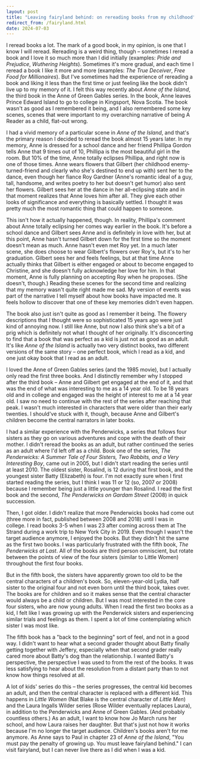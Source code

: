```yaml
---
layout: post
title: "Leaving fairyland behind: on rereading books from my childhood"
redirect_from: /fairyland.html
date: 2024-07-03
---
```


I reread books a lot. The mark of a good book, in my opinion, is one that I know I will reread. Rereading is a weird thing, though – sometimes I reread a book and I love it so much more than I did initially (examples: *Pride and Prejudice*, *Wuthering Heights*). Sometimes it's more gradual, and each time I reread a book I like it more and more (examples: *The True Deceiver*, *Free Food for Millionaires*). But I've sometimes had the experience of rereading a book and liking it less than the first time or just feeling like the book didn't live up to my memory of it. I felt this way recently about *Anne of the Island*, the third book in the Anne of Green Gables series. In the book, Anne leaves Prince Edward Island to go to college in Kingsport, Nova Scotia.  The book wasn't as good as I remembered it being, and I also remembered some key scenes, scenes that were important to my overarching narrative of being A Reader as a child, flat-out wrong. 

I had a vivid memory of a particular scene in *Anne of the Island*, and that's the primary reason I decided to reread the book almost 15 years later. In my memory, Anne is dressed for a school dance and her friend Phillipa Gordon tells Anne that 9 times out of 10, Phillipa is the most beautiful girl in the room. But 10% of the time, Anne totally eclipses Phillipa, and right now is one of those times. Anne wears flowers that Gilbert (her childhood enemy-turned-friend and clearly who she's destined to end up with) sent her to the dance, even though her fiance Roy Gardner (Anne's romantic ideal of a guy, tall, handsome, and writes poetry to her but doesn't get humor) also sent her flowers. Gilbert sees her at the dance in her all-eclipsing state and in that moment realizes that Anne loves him after all. They give each other looks of significance and everything is basically settled. I thought it was pretty much the most romantic thing that could happen to someone. 

This isn't how it actually happened, though. In reality, Phillipa's comment about Anne totally eclipsing her comes way earlier in the book. It's before a school dance and Gilbert sees Anne and is definitely in love with her, but at this point, Anne hasn't turned Gilbert down for the first time so the moment doesn't mean as much. Anne hasn't even met Roy yet. In a much later scene, she does choose to wear Gilbert's flowers over Roy's, but it's to her graduation. Gilbert sees her and feels feelings, but at that time Anne actually thinks that Gilbert is either engaged or about to become engaged to Christine, and she doesn't fully acknowledge her love for him. In that moment, Anne is fully planning on accepting Roy when he proposes. (She doesn't, though.) Reading these scenes for the second time and realizing that my memory wasn't quite right made me sad. My version of events was part of the narrative I tell myself about how books have impacted me. It feels hollow to discover that one of these key memories didn't even happen. 

The book also just isn't quite as good as I remember it being. The flowery descriptions that I thought were so sophisticated 15 years ago were just kind of annoying now. I still like Anne, but now I also think she's a bit of a prig which is definitely not what I thought of her originally. It's disconcerting to find that a book that was perfect as a kid is just not as good as an adult. It's like *Anne of the Island* is actually two very distinct books, two different versions of the same story – one perfect book, which I read as a kid, and one just okay book that I read as an adult. 

I loved the Anne of Green Gables series (and the 1985 movie), but I actually only read the first three books. And I distinctly remember why I stopped after the third book – Anne and Gilbert get engaged at the end of it, and that was the end of what was interesting to me as a 14 year old. To be 18 years old and in college and engaged was the height of interest to me at a 14 year old. I saw no need to continue with the rest of the series after reaching that peak. I wasn't much interested in characters that were older than their early twenties. I should've stuck with it, though, because Anne and Gilbert's children become the central narrators in later books. 

I had a similar experience with the Penderwicks, a series that follows four sisters as they go on various adventures and cope with the death of their mother. I didn't reread the books as an adult, but rather continued the series as an adult where I'd left off as a child. Book one of the series, *The Penderwicks: A Summer Tale of Four Sisters, Two Rabbits, and a Very Interesting Boy*, came out in 2005, but I didn't start reading the series until at least 2010. The oldest sister, Rosalind, is 12 during that first book, and the youngest sister Batty (Elizabeth) is four. I'm not exactly sure when I first started reading the series, but I think I was 11 or 12 (so, 2007 or 2008) because I remember being just a little younger than Rosalind. I read the first book and the second, *The Penderwicks on Gardam Street* (2008) in quick succession. 

Then, I got older. I didn't realize that more Penderwicks books had come out (three more in fact, published between 2008 and 2018) until I was in college. I read books 3-5 when I was 23 after coming across them at The Strand during a work trip to New York City in 2019. Even though I wasn't the target audience anymore, I enjoyed the books. But they didn't hit the same as the first two books. I was particularly frustrated with the fifth book, *The Penderwicks at Last*. All of the books are third person omniscient, but rotate between the points of view of the four sisters (similar to Little Women) throughout the first four books. 

But in the fifth book, the sisters have apparently grown too old to be the central characters of a children's book. So, eleven-year-old Lydia, half sister to the original four and not even born until the third book, takes over. The books are for children and so it makes sense that the central character would always be a child or children. But I was most interested in the core four sisters, who are now young adults. When I read the first two books as a kid, I felt like I was growing up with the Penderwick sisters and experiencing similar trials and feelings as them. I spent a lot of time contemplating which sister I was most like. 

The fifth book has a "back to the beginning" sort of feel, and not in a good way. I didn't want to hear what a second grader thought about Batty finally getting together with Jeffery, especially when that second grader really cared more about Batty's dog than the relationship. I wanted Batty's perspective, the perspective I was used to from the rest of the books. It was less satisfying to hear about the resolution from a distant party than to not know how things resolved at all. 

A lot of kids' series do this – the series progresses, the central kid becomes an adult, and then the central character is replaced with a different kid. This happens in *Little Women* (Nat Blake is the central character of *Little Men*) and the Laura Ingalls Wilder series (Rose Wilder eventually replaces Laura), in addition to the Penderwicks and Anne of Green Gables. (And probably countless others.) As an adult, I want to know how Jo March runs her school, and how Laura raises her daughter. But that's just not how it works because I'm no longer the target audience. Children's books aren't for me anymore. As Anne says to Paul in chapter 23 of *Anne of the Island*, "You must pay the penalty of growing up. You must leave fairyland behind." I can visit fairyland, but I can never live there as I did when I was a kid.
